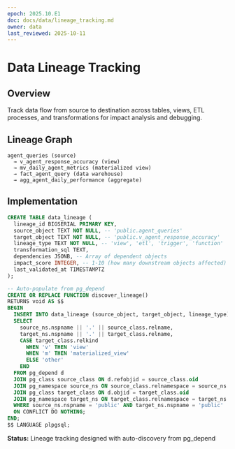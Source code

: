 ```yaml
---
epoch: 2025.10.E1
doc: docs/data/lineage_tracking.md
owner: data
last_reviewed: 2025-10-11
---
```


# Data Lineage Tracking

## Overview

Track data flow from source to destination across tables, views, ETL processes, and transformations for impact analysis and debugging.

## Lineage Graph

```
agent_queries (source)
  → v_agent_response_accuracy (view)
  → mv_daily_agent_metrics (materialized view)
  → fact_agent_query (data warehouse)
  → agg_agent_daily_performance (aggregate)
```

## Implementation

```sql
CREATE TABLE data_lineage (
  lineage_id BIGSERIAL PRIMARY KEY,
  source_object TEXT NOT NULL, -- 'public.agent_queries'
  target_object TEXT NOT NULL, -- 'public.v_agent_response_accuracy'
  lineage_type TEXT NOT NULL, -- 'view', 'etl', 'trigger', 'function'
  transformation_sql TEXT,
  dependencies JSONB, -- Array of dependent objects
  impact_score INTEGER, -- 1-10 (how many downstream objects affected)
  last_validated_at TIMESTAMPTZ
);

-- Auto-populate from pg_depend
CREATE OR REPLACE FUNCTION discover_lineage()
RETURNS void AS $$
BEGIN
  INSERT INTO data_lineage (source_object, target_object, lineage_type)
  SELECT
    source_ns.nspname || '.' || source_class.relname,
    target_ns.nspname || '.' || target_class.relname,
    CASE target_class.relkind
      WHEN 'v' THEN 'view'
      WHEN 'm' THEN 'materialized_view'
      ELSE 'other'
    END
  FROM pg_depend d
  JOIN pg_class source_class ON d.refobjid = source_class.oid
  JOIN pg_namespace source_ns ON source_class.relnamespace = source_ns.oid
  JOIN pg_class target_class ON d.objid = target_class.oid
  JOIN pg_namespace target_ns ON target_class.relnamespace = target_ns.oid
  WHERE source_ns.nspname = 'public' AND target_ns.nspname = 'public'
  ON CONFLICT DO NOTHING;
END;
$$ LANGUAGE plpgsql;
```

**Status:** Lineage tracking designed with auto-discovery from pg_depend
